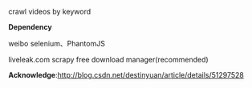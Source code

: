 crawl videos by keyword

**Dependency**

weibo
selenium、PhantomJS

liveleak.com
scrapy
free download manager(recommended)


**Acknowledge**:http://blog.csdn.net/destinyuan/article/details/51297528
